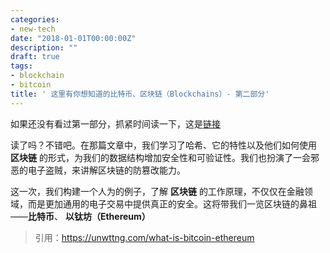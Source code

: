 ```yaml
---
categories:
- new-tech
date: "2018-01-01T00:00:00Z"
description: ""
draft: true
tags:
- blockchain
- bitcoin
title: ' 这里有你想知道的比特币、区块链（Blockchains）- 第二部分'
---
```


如果还没有看过第一部分，抓紧时间读一下，这是[链接](http://n3xtchen.github.io/n3xtchen/new-tech/2017/10/22/knowing-blockchain)

读了吗？不错吧。在那篇文章中，我们学习了哈希、它的特性以及他们如何使用 **区块链** 的形式，为我们的数据结构增加安全性和可验证性。我们也扮演了一会邪恶的电子盗贼，来讲解区块链的防篡改能力。

这一次，我们构建一个人为的例子，了解 **区块链** 的工作原理，不仅仅在金融领域，而是更加通用的电子交易中提供真正的安全。这将带我们一览区块链的鼻祖——**比特币**、 **以钛坊（Ethereum）**

> 引用：https://unwttng.com/what-is-bitcoin-ethereum
